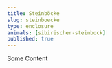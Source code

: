 ```yaml
---
title: Steinböcke
slug: steinboecke
type: enclosure
animals: [sibirischer-steinbock]
published: true
---
```

Some Content
